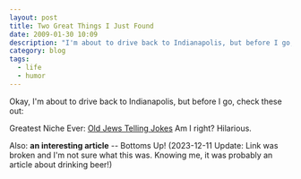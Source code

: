 ```yaml
---
layout: post
title: Two Great Things I Just Found
date: 2009-01-30 10:09
description: "I'm about to drive back to Indianapolis, but before I go, check these out..."
category: blog
tags:
  - life
  - humor
---
```


Okay, I'm about to drive back to Indianapolis, but before I go, check these out:

Greatest Niche Ever: [Old Jews Telling Jokes](http://www.oldjewstellingjokes.com/) Am I right? Hilarious.

Also: **an interesting article** -- Bottoms Up! (2023-12-11 Update: Link was broken and I'm not sure what this was. Knowing me, it was probably an article about drinking beer!)
